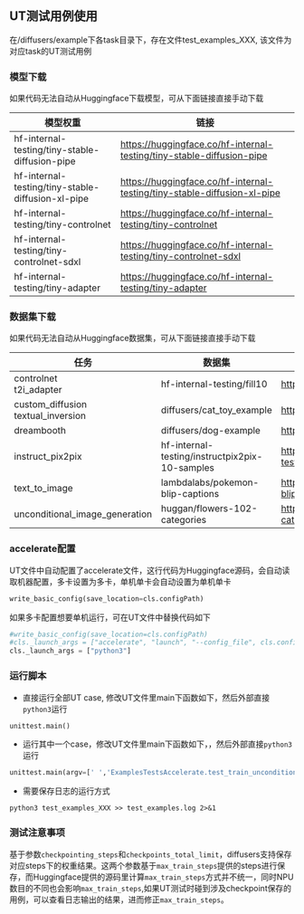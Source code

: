 ## UT测试用例使用

在/diffusers/example下各task目录下，存在文件test_examples_XXX, 该文件为对应task的UT测试用例

### 模型下载
如果代码无法自动从Huggingface下载模型，可从下面链接直接手动下载

| 模型权重                               | 链接    |
|------------------------------------|-------|
| hf-internal-testing/tiny-stable-diffusion-pipe | https://huggingface.co/hf-internal-testing/tiny-stable-diffusion-pipe |
| hf-internal-testing/tiny-stable-diffusion-xl-pipe | https://huggingface.co/hf-internal-testing/tiny-stable-diffusion-xl-pipe |
| hf-internal-testing/tiny-controlnet |https://huggingface.co/hf-internal-testing/tiny-controlnet|
| hf-internal-testing/tiny-controlnet-sdxl |https://huggingface.co/hf-internal-testing/tiny-controlnet-sdxl|
| hf-internal-testing/tiny-adapter   |https://huggingface.co/hf-internal-testing/tiny-adapter|

### 数据集下载
如果代码无法自动从Huggingface数据集，可从下面链接直接手动下载

| 任务                                     | 数据集                                           | 链接    |
|----------------------------------------|-----------------------------------------------|-------|
| controlnet <br> t2i_adapter            | hf-internal-testing/fill10 |https://huggingface.co/datasets/hf-internal-testing/fill10|
| custom_diffusion <br>textual_inversion | diffusers/cat_toy_example                     |https://huggingface.co/datasets/diffusers/cat_toy_example|
| dreambooth                             | diffusers/dog-example                         |https://huggingface.co/datasets/diffusers/dog-example|
| instruct_pix2pix                       | hf-internal-testing/instructpix2pix-10-samples |https://huggingface.co/datasets/hf-internal-testing/instructpix2pix-10-samples|
| text_to_image                          | lambdalabs/pokemon-blip-captions |https://huggingface.co/datasets/lambdalabs/pokemon-blip-captions|
| unconditional_image_generation         | huggan/flowers-102-categories |https://huggingface.co/datasets/huggan/flowers-102-categories|


### accelerate配置
UT文件中自动配置了accelerate文件，这行代码为Huggingface源码，会自动读取机器配置，多卡设置为多卡，单机单卡会自动设置为单机单卡

```python
write_basic_config(save_location=cls.configPath)
```

如果多卡配置想要单机运行，可在UT文件中替换代码如下

```python
#write_basic_config(save_location=cls.configPath)
#cls._launch_args = ["accelerate", "launch", "--config_file", cls.configPath]
cls._launch_args = ["python3"]
```

### 运行脚本

- 直接运行全部UT case, 修改UT文件里main下函数如下，然后外部直接`python3`运行

```python
unittest.main()
```

- 运行其中一个case，修改UT文件里main下函数如下，，然后外部直接`python3`运行

```python
unittest.main(argv=[' ','ExamplesTestsAccelerate.test_train_unconditional'])
```

- 需要保存日志的运行方式
```shell
python3 test_examples_XXX >> test_examples.log 2>&1
```

### 测试注意事项

基于参数`checkpointing_steps`和`checkpoints_total_limit`，diffusers支持保存对应steps下的权重结果。这两个参数基于`max_train_steps`提供的steps进行保存，而Huggingface提供的源码里计算`max_train_steps`方式并不统一，同时NPU数目的不同也会影响`max_train_steps`,如果UT测试时碰到涉及checkpoint保存的用例，可以查看日志输出的结果，进而修正`max_train_steps`。